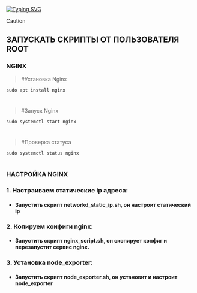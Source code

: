  <!---Пример кода-->
[![Typing SVG](https://readme-typing-svg.herokuapp.com?color=%2336BCF7&lines=Computer+science+student)](https://git.io/typing-svg)

> [!CAUTION] 
> ## ЗАПУСКАТЬ СКРИПТЫ ОТ ПОЛЬЗОВАТЕЛЯ ROOT

### NGINX
   > #Установка Nginx

    sudo apt install nginx
 #
   > #Запуск Nginx

    sudo systemctl start nginx
 # 
   > #Проверка статуса
    
    sudo systemctl status nginx
 #

### НАСТРОЙКА NGINX
### 1. Настраиваем статические ip адреса:
   
* #### Запустить скрипт networkd_static_ip.sh, он настроит статический ip

### 2. Копируем конфиги nginx:
   
* #### Запустить скрипт nginx_script.sh, он скопирует конфиг и перезапустит сервис nginx.


### 3. Установка node_exporter:
   
* #### Запустить скрипт node_exporter.sh, он установит и   настроит node_exporter
